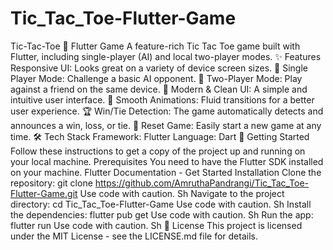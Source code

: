 # Tic_Tac_Toe-Flutter-Game
Tic-Tac-Toe 🔹 Flutter Game
A feature-rich Tic Tac Toe game built with Flutter, including single-player (AI) and local two-player modes.
✨ Features
Responsive UI: Looks great on a variety of device screen sizes.
🤖 Single Player Mode: Challenge a basic AI opponent.
👥 Two-Player Mode: Play against a friend on the same device.
🎨 Modern & Clean UI: A simple and intuitive user interface.
🚀 Smooth Animations: Fluid transitions for a better user experience.
🏆 Win/Tie Detection: The game automatically detects and announces a win, loss, or tie.
🔄 Reset Game: Easily start a new game at any time.
🛠️ Tech Stack
Framework: Flutter
Language: Dart
🚀 Getting Started
Follow these instructions to get a copy of the project up and running on your local machine.
Prerequisites
You need to have the Flutter SDK installed on your machine.
Flutter Documentation - Get Started
Installation
Clone the repository:
git clone https://github.com/AmruthaPandrangi/Tic_Tac_Toe-Flutter-Game.git
Use code with caution.
Sh
Navigate to the project directory:
cd Tic_Tac_Toe-Flutter-Game
Use code with caution.
Sh
Install the dependencies:
flutter pub get
Use code with caution.
Sh
Run the app:
flutter run
Use code with caution.
Sh
📄 License
This project is licensed under the MIT License - see the LICENSE.md file for details.
